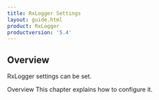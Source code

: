 ```yaml
---
title: RxLogger Settings
layout: guide.html
product: RxLogger
productversion: '5.4'
---
```


## Overview

RxLogger settings can be set. 

Overview
This chapter explains how to configure it.



